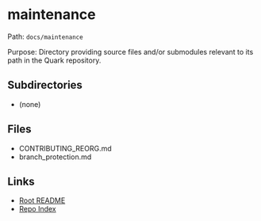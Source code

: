 # maintenance

Path: `docs/maintenance`

Purpose: Directory providing source files and/or submodules relevant to its path in the Quark repository.

## Subdirectories
- (none)

## Files
- CONTRIBUTING_REORG.md
- branch_protection.md

## Links
- [Root README](../README.md)
- [Repo Index](../repo_index.json)
